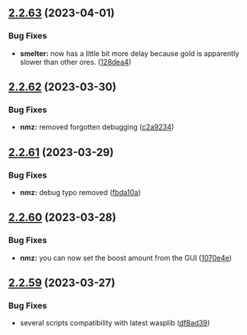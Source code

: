 ## [2.2.63](https://github.com/Torwent/wasp-free/compare/v2.2.62...v2.2.63) (2023-04-01)


### Bug Fixes

* **smelter:** now has a little bit more delay because gold is apparently slower than other ores. ([128dea4](https://github.com/Torwent/wasp-free/commit/128dea4239bd0549e8ee397c7d12fae8939b7a0e))



## [2.2.62](https://github.com/Torwent/wasp-free/compare/v2.2.61...v2.2.62) (2023-03-30)


### Bug Fixes

* **nmz:** removed forgotten debugging ([c2a9234](https://github.com/Torwent/wasp-free/commit/c2a9234b590acdb02294898b2036d8f203e1326b))



## [2.2.61](https://github.com/Torwent/wasp-free/compare/v2.2.60...v2.2.61) (2023-03-29)


### Bug Fixes

* **nmz:** debug typo removed ([fbda10a](https://github.com/Torwent/wasp-free/commit/fbda10a18c0540da52de0c75adb656f1ed2b61e0))



## [2.2.60](https://github.com/Torwent/wasp-free/compare/v2.2.59...v2.2.60) (2023-03-28)


### Bug Fixes

* **nmz:** you can now set the boost amount from the GUI ([1070e4e](https://github.com/Torwent/wasp-free/commit/1070e4e7f753e61aa9c6ecb7976238f16fe270c8))



## [2.2.59](https://github.com/Torwent/wasp-free/compare/v2.2.58...v2.2.59) (2023-03-27)


### Bug Fixes

* several scripts compatibility with latest wasplib ([df8ad39](https://github.com/Torwent/wasp-free/commit/df8ad39d40a85a7492532c1146ba7ea6eec02ede))



